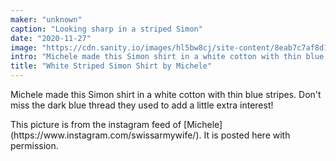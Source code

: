 ```yaml
---
maker: "unknown"
caption: "Looking sharp in a striped Simon"
date: "2020-11-27"
image: "https://cdn.sanity.io/images/hl5bw8cj/site-content/8eab7c7af8d12449b5763eb6747a2d7ba27fb637-1080x1080.jpg"
intro: "Michele made this Simon shirt in a white cotton with thin blue stripes. Don't miss the dark blue thread they used to add a little extra interest!"
title: "White Striped Simon Shirt by Michele"
---
```


Michele made this Simon shirt in a white cotton with thin blue stripes. Don't miss the dark blue thread they used to add a little extra interest!

<Note>
This picture is from the instagram feed of [Michele](https://www.instagram.com/swissarmywife/). It is posted here with permission.
</Note>


